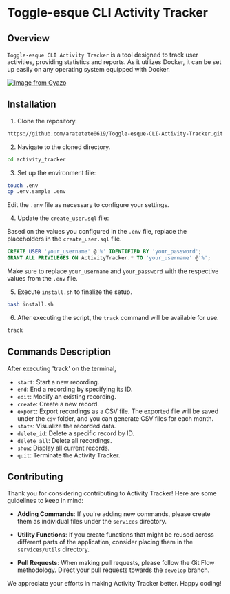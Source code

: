 # Toggle-esque CLI Activity Tracker

## Overview

`Toggle-esque CLI Activity Tracker` is a tool designed to track user activities, providing statistics and reports. As it utilizes Docker, it can be set up easily on any operating system equipped with Docker.

[![Image from Gyazo](https://i.gyazo.com/c63bcbf741bf33189fdbab13cbf728e3.gif)](https://gyazo.com/c63bcbf741bf33189fdbab13cbf728e3)

## Installation

1. Clone the repository.

```bash
https://github.com/aratetete0619/Toggle-esque-CLI-Activity-Tracker.git
```

2. Navigate to the cloned directory.

```bash
cd activity_tracker
```

3. Set up the environment file:

```bash
touch .env
cp .env.sample .env
```

Edit the `.env` file as necessary to configure your settings.

4. Update the `create_user.sql` file:

Based on the values you configured in the `.env` file, replace the placeholders in the `create_user.sql` file.

```sql
CREATE USER 'your_username' @'%' IDENTIFIED BY 'your_password';
GRANT ALL PRIVILEGES ON ActivityTracker.* TO 'your_username' @'%';
```

Make sure to replace `your_username` and `your_password` with the respective values from the `.env` file.

5. Execute `install.sh` to finalize the setup.

```bash
bash install.sh
```

6. After executing the script, the `track` command will be available for use.

```bash
track
```

## Commands Description
After executing 'track' on the terminal,

- `start`: Start a new recording.
- `end`: End a recording by specifying its ID.
- `edit`: Modify an existing recording.
- `create`: Create a new record.
- `export`: Export recordings as a CSV file. The exported file will be saved under the `csv` folder, and you can generate CSV files for each month.
- `stats`: Visualize the recorded data.
- `delete_id`: Delete a specific record by ID.
- `delete_all`: Delete all recordings.
- `show`: Display all current records.
- `quit`: Terminate the Activity Tracker.

## Contributing

Thank you for considering contributing to Activity Tracker! Here are some guidelines to keep in mind:

- **Adding Commands**: If you're adding new commands, please create them as individual files under the `services` directory.
  
- **Utility Functions**: If you create functions that might be reused across different parts of the application, consider placing them in the `services/utils` directory.

- **Pull Requests**: When making pull requests, please follow the Git Flow methodology. Direct your pull requests towards the `develop` branch.

We appreciate your efforts in making Activity Tracker better. Happy coding!

